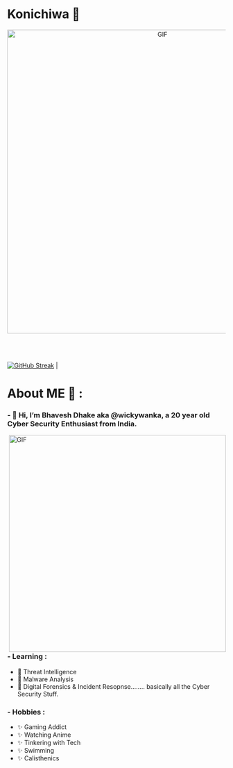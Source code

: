 # Konichiwa 👋

<div align="center">
<img hight="300" width="700" alt="GIF" align="center" src="https://github.com/Xx-Ashutosh-xX/Xx-Ashutosh-xX/blob/master/assets/208593.gif">
</div>

</br>
</br>
</br>



[![GitHub Streak](https://github-readme-streak-stats.herokuapp.com/?user=wickywanka&count_private=true&fire=orange&ring=lightblue&sideLabels=pink&currStreakLabel=white&theme=dark&align=center&width=40%)](https://git.io/streak-stats) |




# About ME 💬 :

### - 👋 Hi, I’m Bhavesh Dhake aka @wickywanka, a 20 year old Cyber Security Enthusiast from India.

<img hight="400" width="500" alt="GIF" align="right" src="https://github.com/TheDudeThatCode/TheDudeThatCode/blob/master/Assets/Developer.gif">

### - Learning :

- 👀 Threat Intelligence
- 👀 Malware Analysis
- 👀 Digital Forensics & Incident Resopnse........ basically all the Cyber Security Stuff.

### - Hobbies : 

- ✨ Gaming Addict
- ✨ Watching Anime
- ✨ Tinkering with Tech
- ✨ Swimming 
- ✨ Calisthenics

</br>
</br>
</br>


  
<!---
johnwick206/johnwick206 is a ✨ special ✨ repository because its `README.md` (this file) appears on your GitHub profile.
You can click the Preview link to take a look at your changes.
--->
